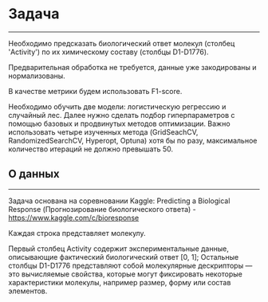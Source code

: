 # Задача
-----------------------------------
Необходимо предсказать биологический ответ молекул (столбец 'Activity') по их химическому составу (столбцы D1-D1776).

Предварительная обработка не требуется, данные уже закодированы и нормализованы.

В качестве метрики будем использовать F1-score.

Необходимо обучить две модели: логистическую регрессию и случайный лес. Далее нужно сделать подбор гиперпараметров с помощью базовых и продвинутых методов оптимизации. Важно использовать четыре изученных метода (GridSeachCV, RandomizedSearchCV, Hyperopt, Optuna) хотя бы по разу, максимальное количество итераций не должно превышать 50.

## О данных
-----------------------------------
Задача основана на соревновании Kaggle: Predicting a Biological Response (Прогнозирование биологического ответа) - https://www.kaggle.com/c/bioresponse

Каждая строка представляет молекулу.

Первый столбец Activity содержит экспериментальные данные, описывающие фактический биологический ответ [0, 1]; Остальные столбцы D1-D1776 представляют собой молекулярные дескрипторы — это вычисляемые свойства, которые могут фиксировать некоторые характеристики молекулы, например размер, форму или состав элементов.
